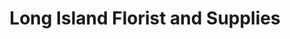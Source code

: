 ---
title: "Long Island Florist and Supplies"
url: /maspeth/long-island-florist-and-supplies/
shop: florist
---